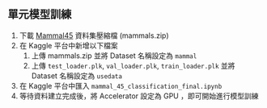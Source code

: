 ## 單元模型訓練
1. 下載 [Mammal45](https://www.kaggle.com/datasets/asaniczka/mammals-image-classification-dataset-45-animals) 資料集壓縮檔 (mammals.zip)
2. 在 Kaggle 平台中新增以下檔案
    1. 上傳 mammals.zip 並將 Dataset 名稱設定為 `mammal`
    2. 上傳 `test_loader.plk`, `val_loader.plk`, `train_loader.plk` 並將 Dataset 名稱設定為 `usedata`
3. 在 Kaggle 平台中匯入 `mammal_45_classification_final.ipynb`
4. 等待資料建立完成後，將 Accelerator 設定為 GPU ，即可開始進行模型訓練